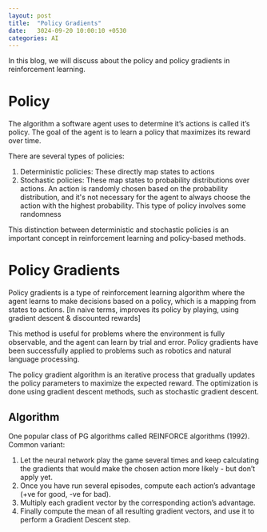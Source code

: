 ```yaml
---
layout: post
title:  "Policy Gradients"
date:   3024-09-20 10:00:10 +0530
categories: AI
---
```


In this blog, we will discuss about the policy and policy gradients in reinforcement learning.

# Policy

The algorithm a software agent uses to determine it’s actions is called it’s policy. The goal of the agent is to learn a policy that maximizes its reward over time. 

There are several types of policies:

1. Deterministic policies: 
These directly map states to actions
2. Stochastic policies: 
These map states to probability distributions over actions. An action is randomly chosen based on the probability distribution, and it's not necessary for the agent to always choose the action with the highest probability. This type of policy involves some randomness

This distinction between deterministic and stochastic policies is an important concept in reinforcement learning and policy-based methods.

# Policy Gradients

Policy gradients is a type of reinforcement learning algorithm where the agent learns to make decisions based on a policy, which is a mapping from states to actions. [In naive terms, improves its policy by playing, using gradient descent  & discounted rewards] 

This method is useful for problems where the environment is fully observable, and the agent can learn by trial and error. Policy gradients have been successfully applied to problems such as robotics and natural language processing.

The policy gradient algorithm is an iterative process that gradually updates the policy parameters to maximize the expected reward. The optimization is done using gradient descent methods, such as stochastic gradient descent.

## Algorithm

One popular class of PG algorithms called REINFORCE algorithms (1992). Common variant:

1. Let the neural network play the game several times and keep calculating the gradients that would make the chosen action more likely - but don’t apply yet.
2. Once you have run several episodes, compute each action’s advantage (+ve for good, -ve for bad).
3. Multiply each gradient vector by the corresponding action’s advantage.
4. Finally compute the mean of all resulting gradient vectors, and use it to perform a Gradient Descent step.